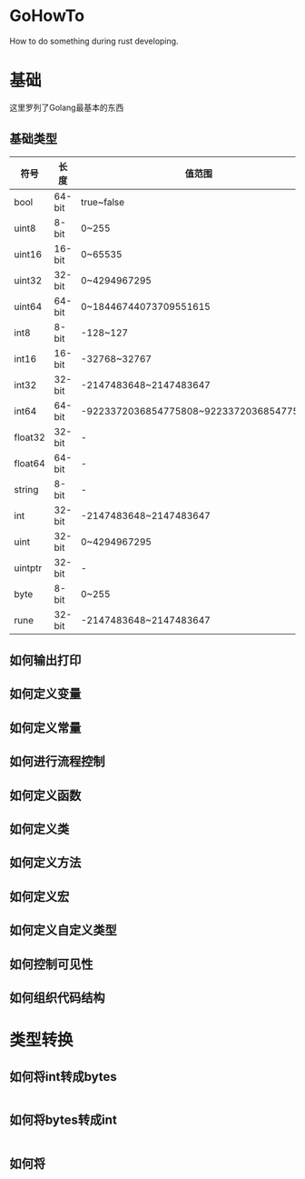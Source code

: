 # GoHowTo

How to do something during rust developing.



# 基础

这里罗列了Golang最基本的东西

## 基础类型

| 符号   | 长度      | 值范围 |
| ----- | --------- | ------ |
| bool     | 64-bit | true~false |
| uint8    | 8-bit  | 0~255 |
| uint16   | 16-bit | 0~65535 |
| uint32   | 32-bit | 0~4294967295 |
| uint64   | 64-bit | 0~18446744073709551615 |
| int8     | 8-bit  | -128~127 |
| int16    | 16-bit | -32768~32767 |
| int32    | 32-bit | -2147483648~2147483647 |
| int64    | 64-bit | -9223372036854775808~9223372036854775807 |
| float32  | 32-bit | - |
| float64  | 64-bit | - |
| string   | 8-bit  | - |
| int      | 32-bit | -2147483648~2147483647 |
| uint     | 32-bit | 0~4294967295|
| uintptr  | 32-bit | - |
| byte     | 8-bit  | 0~255 |
| rune     | 32-bit | -2147483648~2147483647 |



## 如何输出打印



## 如何定义变量



## 如何定义常量



## 如何进行流程控制



## 如何定义函数



## 如何定义类



## 如何定义方法



## 如何定义宏



## 如何定义自定义类型



## 如何控制可见性

## 如何组织代码结构



# 类型转换

## 如何将int转成bytes

```golang

```

## 如何将bytes转成int

```golang

```

## 如何将

